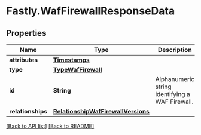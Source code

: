 # Fastly.WafFirewallResponseData

## Properties

Name | Type | Description | Notes
------------ | ------------- | ------------- | -------------
**attributes** | [**Timestamps**](Timestamps.md) |  | [optional] 
**type** | [**TypeWafFirewall**](TypeWafFirewall.md) |  | [optional] 
**id** | **String** | Alphanumeric string identifying a WAF Firewall. | [optional] [readonly] 
**relationships** | [**RelationshipWafFirewallVersions**](RelationshipWafFirewallVersions.md) |  | [optional] 



[[Back to API list]](../../README.md#endpoints) [[Back to README]](../../README.md)
